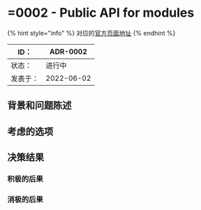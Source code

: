 # =0002 - Public API for modules

{% hint style="info" %}
对应的[官方页面地址](https://contributing.bitwarden.com/architecture/adr/public-module-npm-packages)
{% endhint %}

| ID：  | ADR-0002   |
| ---- | ---------- |
| 状态：  | 进行中        |
| 发表于： | 2022-06-02 |

## 背景和问题陈述​ <a href="#context-and-problem-statement" id="context-and-problem-statement"></a>

## 考虑的选项​ <a href="#considered-options" id="considered-options"></a>

## 决策结果​ <a href="#decision-outcome" id="decision-outcome"></a>

### 积极的后果​ <a href="#positive-consequences" id="positive-consequences"></a>

### 消极的后果​ <a href="#negative-consequences" id="negative-consequences"></a>
